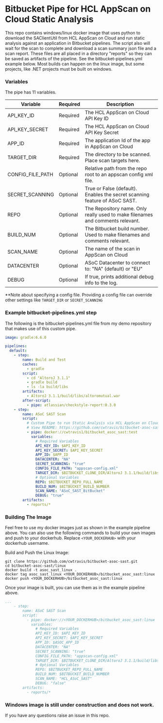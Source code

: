 # Bitbucket Pipe for HCL AppScan on Cloud Static Analysis
This repo contains windows/linux docker image that uses python to download the SAClientUtil from HCL AppScan on Cloud and run static analysis against an application in Bitbucket pipelines. The script also will wait for the scan to complete and download a scan summary json file and a scan report. These files are all placed in a directory "reports" so they can be saved as artifacts of the pipeline. See the bitbucket-pipelines.yml example below. Most builds can happen on the linux image, but some projects, like .NET projects must be built on windows.

### Variables

The pipe has 11 variables.

| Variable |  Required | Description |
|---|---|---|
| API_KEY_ID | Required | The HCL AppScan on Cloud API Key ID |
| API_KEY_SECRET | Required | The HCL AppScan on Cloud API Key Secret |
| APP_ID | Required | The application Id of the app in AppScan on Cloud |
| TARGET_DIR | Required | The directory to be scanned. Place scan targets here. |
| CONFIG_FILE_PATH | Optional | Relative path from the repo root to an appscan config xml file. |
| SECRET_SCANNING | Optional | True or False (default). Enables the secret scanning feature of ASoC SAST. |
| REPO | Optional | The Repository name. Only really used to make filenames and comments relevant. |
| BUILD_NUM | Optional | The Bitbucket build number. Used to make filenames and comments relevant. |
| SCAN_NAME | Optional | The name of the scan in AppScan on Cloud |
| DATACENTER | Optional | ASoC Datacenter to connect to: "NA" (default) or "EU" |
| DEBUG | Optional | If true, prints additional debug info to the log. |

**Note about specifying a config file. Providing a config file can override other settings like `TARGET_DIR` or `SECRET_SCANNING`

### Example bitbucket-pipelines.yml step

The following is the bitbucket-pipelines.yml file from my demo repository that makes use of this custom pipe.

```yaml
image: gradle:6.6.0

pipelines:
  default:
    - step:
        name: Build and Test
        caches:
          - gradle
        script:
          - cd "AltoroJ 3.1.1"
          - gradle build
          - ls -la build/libs
        artifacts:
          - AltoroJ 3.1.1/build/libs/altoromutual.war
        after-script:
          - pipe: atlassian/checkstyle-report:0.3.0
    - step:
        name: ASoC SAST Scan
        script:
          # Custom Pipe to run Static Analysis via HCL AppScan on Cloud
          # View README: https://github.com/cwtravis/bitbucket-asoc-sast
          - pipe: docker://cwtravis1/bitbucket_asoc_sast:test
            variables:
              # Required Variables
              API_KEY_ID: $API_KEY_ID
              API_KEY_SECRET: $API_KEY_SECRET
              APP_ID: $APP_ID
              DATACENTER: "NA"
              SECRET_SCANNING: "true"
              CONFIG_FILE_PATH: "appscan-config.xml"
              TARGET_DIR: $BITBUCKET_CLONE_DIR/AltoroJ 3.1.1/build/libs
              # Optional Variables
              REPO: $BITBUCKET_REPO_FULL_NAME
              BUILD_NUM: $BITBUCKET_BUILD_NUMBER
              SCAN_NAME: "ASoC_SAST_BitBucket"
              DEBUG: "true"
        artifacts:
          - reports/*
```

### Building The Image

Feel free to use my docker images just as shown in the example pipeline above. You can also use the following commands to build your own images and push to your dockerhub. Replace `<YOUR_DOCKERHUB>` with your dockerhub username.

Build and Push the Linux Image:
```shell
git clone https://github.com/cwtravis/bitbucket-asoc-sast.git
cd bitbucket-asoc-sast/linux
docker build -t asoc_sast_linux .
docker tag asoc_sast_linux <YOUR_DOCKERHUB>/bitbucket_asoc_sast:linux
docker push <YOUR_DOCKERHUB>/bitbucket_asoc_sast:linux
```

Once your image is built, you can use them as in the example pipeline above.

```yaml
...
    - step:
        name: ASoC SAST Scan
        script:
          - pipe: docker://<YOUR_DOCKERHUB>/bitbucket_asoc_sast:linux
            variables:
              # Required Variables
              API_KEY_ID: $API_KEY_ID
              API_KEY_SECRET: $API_KEY_SECRET
              APP_ID: $ASOC_APP_ID
              DATACENTER: "NA"
              SECRET_SCANNING: "true"
              CONFIG_FILE_PATH: "appscan-config.xml"
              TARGET_DIR: $BITBUCKET_CLONE_DIR/AltoroJ 3.1.1/build/libs
              # Optional Variables
              REPO: $BITBUCKET_REPO_FULL_NAME
              BUILD_NUM: $BITBUCKET_BUILD_NUMBER
              SCAN_NAME: "HCL_ASoC_SAST"
              DEBUG: "false"
        artifacts:
          - reports/*
```

### Windows image is still under construction and does not work. 

If you have any questions raise an issue in this repo.

